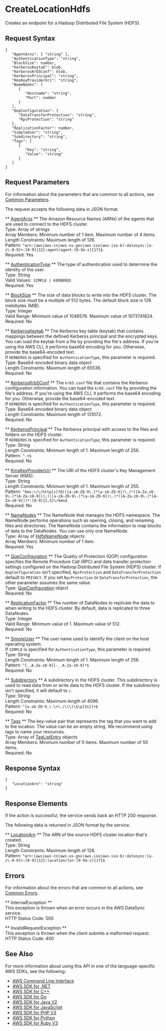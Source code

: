 # CreateLocationHdfs<a name="API_CreateLocationHdfs"></a>

Creates an endpoint for a Hadoop Distributed File System \(HDFS\)\. 

## Request Syntax<a name="API_CreateLocationHdfs_RequestSyntax"></a>

```
{
   "AgentArns": [ "string" ],
   "AuthenticationType": "string",
   "BlockSize": number,
   "KerberosKeytab": blob,
   "KerberosKrb5Conf": blob,
   "KerberosPrincipal": "string",
   "KmsKeyProviderUri": "string",
   "NameNodes": [ 
      { 
         "Hostname": "string",
         "Port": number
      }
   ],
   "QopConfiguration": { 
      "DataTransferProtection": "string",
      "RpcProtection": "string"
   },
   "ReplicationFactor": number,
   "SimpleUser": "string",
   "Subdirectory": "string",
   "Tags": [ 
      { 
         "Key": "string",
         "Value": "string"
      }
   ]
}
```

## Request Parameters<a name="API_CreateLocationHdfs_RequestParameters"></a>

For information about the parameters that are common to all actions, see [Common Parameters](CommonParameters.md)\.

The request accepts the following data in JSON format\.

 ** [AgentArns](#API_CreateLocationHdfs_RequestSyntax) **   <a name="DataSync-CreateLocationHdfs-request-AgentArns"></a>
The Amazon Resource Names \(ARNs\) of the agents that are used to connect to the HDFS cluster\.  
Type: Array of strings  
Array Members: Minimum number of 1 item\. Maximum number of 4 items\.  
Length Constraints: Maximum length of 128\.  
Pattern: `^arn:(aws|aws-cn|aws-us-gov|aws-iso|aws-iso-b):datasync:[a-z\-0-9]+:[0-9]{12}:agent/agent-[0-9a-z]{17}$`   
Required: Yes

 ** [AuthenticationType](#API_CreateLocationHdfs_RequestSyntax) **   <a name="DataSync-CreateLocationHdfs-request-AuthenticationType"></a>
The type of authentication used to determine the identity of the user\.   
Type: String  
Valid Values:` SIMPLE | KERBEROS`   
Required: Yes

 ** [BlockSize](#API_CreateLocationHdfs_RequestSyntax) **   <a name="DataSync-CreateLocationHdfs-request-BlockSize"></a>
The size of data blocks to write into the HDFS cluster\. The block size must be a multiple of 512 bytes\. The default block size is 128 mebibytes \(MiB\)\.  
Type: Integer  
Valid Range: Minimum value of 1048576\. Maximum value of 1073741824\.  
Required: No

 ** [KerberosKeytab](#API_CreateLocationHdfs_RequestSyntax) **   <a name="DataSync-CreateLocationHdfs-request-KerberosKeytab"></a>
The Kerberos key table \(keytab\) that contains mappings between the defined Kerberos principal and the encrypted keys\. You can load the keytab from a file by providing the file's address\. If you're using the AWS CLI, it performs base64 encoding for you\. Otherwise, provide the base64\-encoded text\.   
If `KERBEROS` is specified for `AuthenticationType`, this parameter is required\. 
Type: Base64\-encoded binary data object  
Length Constraints: Maximum length of 65536\.  
Required: No

 ** [KerberosKrb5Conf](#API_CreateLocationHdfs_RequestSyntax) **   <a name="DataSync-CreateLocationHdfs-request-KerberosKrb5Conf"></a>
The `krb5.conf` file that contains the Kerberos configuration information\. You can load the `krb5.conf` file by providing the file's address\. If you're using the AWS CLI, it performs the base64 encoding for you\. Otherwise, provide the base64\-encoded text\.   
If `KERBEROS` is specified for `AuthenticationType`, this parameter is required\.
Type: Base64\-encoded binary data object  
Length Constraints: Maximum length of 131072\.  
Required: No

 ** [KerberosPrincipal](#API_CreateLocationHdfs_RequestSyntax) **   <a name="DataSync-CreateLocationHdfs-request-KerberosPrincipal"></a>
The Kerberos principal with access to the files and folders on the HDFS cluster\.   
If `KERBEROS` is specified for `AuthenticationType`, this parameter is required\.
Type: String  
Length Constraints: Minimum length of 1\. Maximum length of 256\.  
Pattern: `^.+$`   
Required: No

 ** [KmsKeyProviderUri](#API_CreateLocationHdfs_RequestSyntax) **   <a name="DataSync-CreateLocationHdfs-request-KmsKeyProviderUri"></a>
The URI of the HDFS cluster's Key Management Server \(KMS\)\.   
Type: String  
Length Constraints: Minimum length of 1\. Maximum length of 255\.  
Pattern: `^kms:\/\/http[s]?@(([a-zA-Z0-9\-]*[a-zA-Z0-9])\.)*([A-Za-z0-9\-]*[A-Za-z0-9])(;(([a-zA-Z0-9\-]*[a-zA-Z0-9])\.)*([A-Za-z0-9\-]*[A-Za-z0-9]))*:[0-9]{1,5}\/kms$`   
Required: No

 ** [NameNodes](#API_CreateLocationHdfs_RequestSyntax) **   <a name="DataSync-CreateLocationHdfs-request-NameNodes"></a>
The NameNode that manages the HDFS namespace\. The NameNode performs operations such as opening, closing, and renaming files and directories\. The NameNode contains the information to map blocks of data to the DataNodes\. You can use only one NameNode\.  
Type: Array of [HdfsNameNode](API_HdfsNameNode.md) objects  
Array Members: Minimum number of 1 item\.  
Required: Yes

 ** [QopConfiguration](#API_CreateLocationHdfs_RequestSyntax) **   <a name="DataSync-CreateLocationHdfs-request-QopConfiguration"></a>
The Quality of Protection \(QOP\) configuration specifies the Remote Procedure Call \(RPC\) and data transfer protection settings configured on the Hadoop Distributed File System \(HDFS\) cluster\. If `QopConfiguration` isn't specified, `RpcProtection` and `DataTransferProtection` default to `PRIVACY`\. If you set `RpcProtection` or `DataTransferProtection`, the other parameter assumes the same value\.   
Type: [QopConfiguration](API_QopConfiguration.md) object  
Required: No

 ** [ReplicationFactor](#API_CreateLocationHdfs_RequestSyntax) **   <a name="DataSync-CreateLocationHdfs-request-ReplicationFactor"></a>
The number of DataNodes to replicate the data to when writing to the HDFS cluster\. By default, data is replicated to three DataNodes\.  
Type: Integer  
Valid Range: Minimum value of 1\. Maximum value of 512\.  
Required: No

 ** [SimpleUser](#API_CreateLocationHdfs_RequestSyntax) **   <a name="DataSync-CreateLocationHdfs-request-SimpleUser"></a>
The user name used to identify the client on the host operating system\.   
If `SIMPLE` is specified for `AuthenticationType`, this parameter is required\. 
Type: String  
Length Constraints: Minimum length of 1\. Maximum length of 256\.  
Pattern: `^[_.A-Za-z0-9][-_.A-Za-z0-9]*$`   
Required: No

 ** [Subdirectory](#API_CreateLocationHdfs_RequestSyntax) **   <a name="DataSync-CreateLocationHdfs-request-Subdirectory"></a>
A subdirectory in the HDFS cluster\. This subdirectory is used to read data from or write data to the HDFS cluster\. If the subdirectory isn't specified, it will default to `/`\.  
Type: String  
Length Constraints: Maximum length of 4096\.  
Pattern: `^[a-zA-Z0-9_\-\+\./\(\)\$\p{Zs}]+$`   
Required: No

 ** [Tags](#API_CreateLocationHdfs_RequestSyntax) **   <a name="DataSync-CreateLocationHdfs-request-Tags"></a>
The key\-value pair that represents the tag that you want to add to the location\. The value can be an empty string\. We recommend using tags to name your resources\.   
Type: Array of [TagListEntry](API_TagListEntry.md) objects  
Array Members: Minimum number of 0 items\. Maximum number of 50 items\.  
Required: No

## Response Syntax<a name="API_CreateLocationHdfs_ResponseSyntax"></a>

```
{
   "LocationArn": "string"
}
```

## Response Elements<a name="API_CreateLocationHdfs_ResponseElements"></a>

If the action is successful, the service sends back an HTTP 200 response\.

The following data is returned in JSON format by the service\.

 ** [LocationArn](#API_CreateLocationHdfs_ResponseSyntax) **   <a name="DataSync-CreateLocationHdfs-response-LocationArn"></a>
The ARN of the source HDFS cluster location that's created\.   
Type: String  
Length Constraints: Maximum length of 128\.  
Pattern: `^arn:(aws|aws-cn|aws-us-gov|aws-iso|aws-iso-b):datasync:[a-z\-0-9]+:[0-9]{12}:location/loc-[0-9a-z]{17}$` 

## Errors<a name="API_CreateLocationHdfs_Errors"></a>

For information about the errors that are common to all actions, see [Common Errors](CommonErrors.md)\.

 ** InternalException **   
This exception is thrown when an error occurs in the AWS DataSync service\.  
HTTP Status Code: 500

 ** InvalidRequestException **   
This exception is thrown when the client submits a malformed request\.  
HTTP Status Code: 400

## See Also<a name="API_CreateLocationHdfs_SeeAlso"></a>

For more information about using this API in one of the language\-specific AWS SDKs, see the following:
+  [AWS Command Line Interface](https://docs.aws.amazon.com/goto/aws-cli/datasync-2018-11-09/CreateLocationHdfs) 
+  [AWS SDK for \.NET](https://docs.aws.amazon.com/goto/DotNetSDKV3/datasync-2018-11-09/CreateLocationHdfs) 
+  [AWS SDK for C\+\+](https://docs.aws.amazon.com/goto/SdkForCpp/datasync-2018-11-09/CreateLocationHdfs) 
+  [AWS SDK for Go](https://docs.aws.amazon.com/goto/SdkForGoV1/datasync-2018-11-09/CreateLocationHdfs) 
+  [AWS SDK for Java V2](https://docs.aws.amazon.com/goto/SdkForJavaV2/datasync-2018-11-09/CreateLocationHdfs) 
+  [AWS SDK for JavaScript](https://docs.aws.amazon.com/goto/AWSJavaScriptSDK/datasync-2018-11-09/CreateLocationHdfs) 
+  [AWS SDK for PHP V3](https://docs.aws.amazon.com/goto/SdkForPHPV3/datasync-2018-11-09/CreateLocationHdfs) 
+  [AWS SDK for Python](https://docs.aws.amazon.com/goto/boto3/datasync-2018-11-09/CreateLocationHdfs) 
+  [AWS SDK for Ruby V3](https://docs.aws.amazon.com/goto/SdkForRubyV3/datasync-2018-11-09/CreateLocationHdfs) 